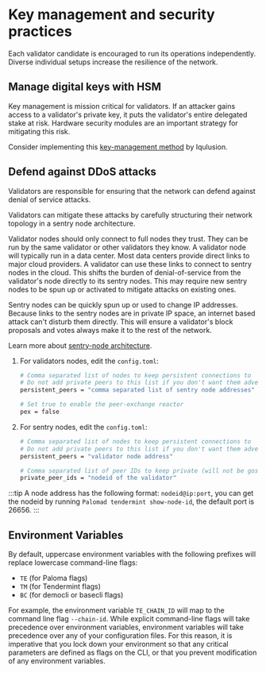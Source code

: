 # Key management and security practices

Each validator candidate is encouraged to run its operations 
independently. Diverse individual setups increase the resilience 
of the network.

## Manage digital keys with HSM

Key management is mission critical for validators. 
If an attacker gains access to a validator's private key, 
it puts the validator's entire delegated stake at risk. 
Hardware security modules are an important strategy for mitigating 
this risk.

Consider implementing this [key-management method](https://github.com/iqlusioninc/tmkms) 
by Iqulusion.

## Defend against DDoS attacks

Validators are responsible for ensuring that the network can defend 
against denial of service attacks.

Validators can mitigate these attacks by carefully structuring their 
network topology in a sentry node architecture.

Validator nodes should only connect to full nodes they trust. They can be 
run by the same validator or other validators they know. A validator node 
will typically run in a data center. Most data centers provide direct links 
to major cloud providers. A validator can use these links to connect to 
sentry nodes in the cloud. This shifts the burden of denial-of-service from
the validator's node directly to its sentry nodes. This may require new 
sentry nodes to be spun up or activated to mitigate attacks on existing ones.

Sentry nodes can be quickly spun up or used to change IP addresses. Because 
links to the sentry nodes are in private IP space, an internet based attack 
can't disturb them directly. This will ensure a validator's block proposals 
and votes always make it to the rest of the network.

Learn more about 
[sentry-node architecture](https://forum.cosmos.network/t/sentry-node-architecture-overview/454).

1. For validators nodes, edit the `config.toml`:

   ```bash
   # Comma separated list of nodes to keep persistent connections to
   # Do not add private peers to this list if you don't want them advertised
   persistent_peers = "comma separated list of sentry node addresses"

   # Set true to enable the peer-exchange reactor
   pex = false
   ```

2. For sentry nodes, edit the `config.toml`:

   ```bash
   # Comma separated list of nodes to keep persistent connections to
   # Do not add private peers to this list if you don't want them advertised
   persistent_peers = "validator node address"

   # Comma separated list of peer IDs to keep private (will not be gossiped to other peers)
   private_peer_ids = "nodeid of the validator"
   ```

:::tip
A node address has the following format: `nodeid@ip:port`, you 
can get the nodeid by running `Palomad tendermint show-node-id`, 
the default port is 26656.
:::

## Environment Variables

By default, uppercase environment variables with the following prefixes 
will replace lowercase command-line flags:

- `TE` \(for Paloma flags\)
- `TM` \(for Tendermint flags\)
- `BC` \(for democli or basecli flags\)

For example, the environment variable `TE_CHAIN_ID` will map 
to the command line flag `--chain-id`. While explicit command-line 
flags will take precedence over environment variables, environment 
variables will take precedence over any of your configuration files. 
For this reason, it is imperative that you lock down your environment 
so that any critical parameters are defined as flags on the CLI, or that 
you prevent modification of any environment variables.
